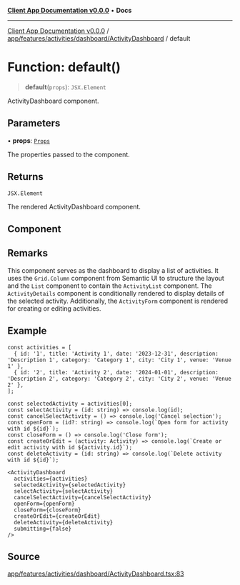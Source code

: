 [**Client App Documentation v0.0.0**](../../../../../../README.md) • **Docs**

***

[Client App Documentation v0.0.0](../../../../../../README.md) / [app/features/activities/dashboard/ActivityDashboard](../README.md) / default

# Function: default()

> **default**(`props`): `JSX.Element`

ActivityDashboard component.

## Parameters

• **props**: [`Props`](../interfaces/Props.md)

The properties passed to the component.

## Returns

`JSX.Element`

The rendered ActivityDashboard component.

## Component

## Remarks

This component serves as the dashboard to display a list of activities.
It uses the `Grid.Column` component from Semantic UI to structure the layout
and the `List` component to contain the `ActivityList` component.
The `ActivityDetails` component is conditionally rendered to display details
of the selected activity. Additionally, the `ActivityForm` component is rendered
for creating or editing activities.

## Example

```tsx
const activities = [
  { id: '1', title: 'Activity 1', date: '2023-12-31', description: 'Description 1', category: 'Category 1', city: 'City 1', venue: 'Venue 1' },
  { id: '2', title: 'Activity 2', date: '2024-01-01', description: 'Description 2', category: 'Category 2', city: 'City 2', venue: 'Venue 2' },
];

const selectedActivity = activities[0];
const selectActivity = (id: string) => console.log(id);
const cancelSelectActivity = () => console.log('Cancel selection');
const openForm = (id?: string) => console.log(`Open form for activity with id ${id}`);
const closeForm = () => console.log('Close form');
const createOrEdit = (activity: Activity) => console.log(`Create or edit activity with id ${activity.id}`);
const deleteActivity = (id: string) => console.log(`Delete activity with id ${id}`);

<ActivityDashboard
  activities={activities}
  selectedActivity={selectedActivity}
  selectActivity={selectActivity}
  cancelSelectActivity={cancelSelectActivity}
  openForm={openForm}
  closeForm={closeForm}
  createOrEdit={createOrEdit}
  deleteActivity={deleteActivity}
  submitting={false}
/>
```

## Source

[app/features/activities/dashboard/ActivityDashboard.tsx:83](https://github.com/jimmykurian/Reactivities/blob/f0a090a3bb727420443b721b8bb2341546df5669/client-app/src/app/features/activities/dashboard/ActivityDashboard.tsx#L83)
